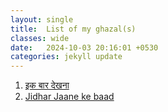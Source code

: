 ```yaml
---
layout: single
title:  List of my ghazal(s)
classes: wide
date:   2024-10-03 20:16:01 +0530
categories: jekyll update
---
```


<ol>
<li> <a  href ='https://bukharifaraz.github.io/ghazal-index/'>इक बार देखना </a> </li>
<li> <a  href ='https://bukharifaraz.github.io/ghazal/jidhar-jane-ke-baad/'> Jidhar Jaane ke baad </a> </li>
  
</ol>

